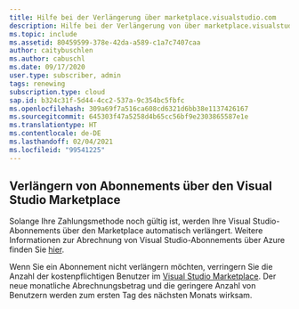 ```yaml
---
title: Hilfe bei der Verlängerung über marketplace.visualstudio.com
description: Hilfe bei der Verlängerung von über marketplace.visualstudio.com erworbenen Visual Studio-Abonnements
ms.topic: include
ms.assetid: 80459599-378e-42da-a589-c1a7c7407caa
author: caitybuschlen
ms.author: cabuschl
ms.date: 09/17/2020
user.type: subscriber, admin
tags: renewing
subscription.type: cloud
sap.id: b324c31f-5d44-4cc2-537a-9c354bc5fbfc
ms.openlocfilehash: 309a69f7a516ca608cd6321d6bb38e1137426167
ms.sourcegitcommit: 645303f47a5258d4b65cc56bf9e2303865587e1e
ms.translationtype: HT
ms.contentlocale: de-DE
ms.lasthandoff: 02/04/2021
ms.locfileid: "99541225"
---
```

## <a name="renewing-subscriptions-through-visual-studio-marketplace"></a>Verlängern von Abonnements über den Visual Studio Marketplace 

Solange Ihre Zahlungsmethode noch gültig ist, werden Ihre Visual Studio-Abonnements über den Marketplace automatisch verlängert. Weitere Informationen zur Abrechnung von Visual Studio-Abonnements über Azure finden Sie [hier](https://docs.microsoft.com/visualstudio/subscriptions/vscloud-billing-faq). 

Wenn Sie ein Abonnement nicht verlängern möchten, verringern Sie die Anzahl der kostenpflichtigen Benutzer im [Visual Studio Marketplace](https://marketplace.visualstudio.com/subscriptions). Der neue monatliche Abrechnungsbetrag und die geringere Anzahl von Benutzern werden zum ersten Tag des nächsten Monats wirksam. 